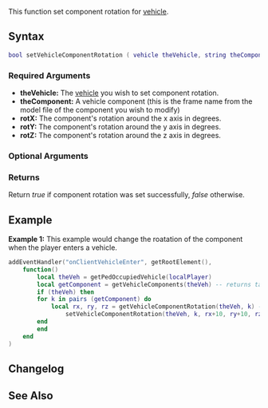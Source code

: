 This function set component rotation for [vehicle](/docs/vehicle.md "wikilink").

Syntax
------

``` lua
bool setVehicleComponentRotation ( vehicle theVehicle, string theComponent, float rotX, float rotY, float rotZ [, string base = "parent"] )
```

### Required Arguments

-   **theVehicle:** The [vehicle](/docs/vehicle.md "wikilink") you wish to set component rotation.
-   **theComponent:** A vehicle component (this is the frame name from the model file of the component you wish to modify)
-   **rotX:** The component's rotation around the x axis in degrees.
-   **rotY:** The component's rotation around the y axis in degrees.
-   **rotZ:** The component's rotation around the z axis in degrees.

### Optional Arguments

### Returns

Return *true* if component rotation was set successfully, *false* otherwise.

Example
-------

**Example 1:** This example would change the roatation of the component when the player enters a vehicle.

``` lua
addEventHandler("onClientVehicleEnter", getRootElement(),
    function()
        local theVeh = getPedOccupiedVehicle(localPlayer)
        local getComponent = getVehicleComponents(theVeh) -- returns table with all the components of the vehicle
        if (theVeh) then
        for k in pairs (getComponent) do
            local rx, ry, rz = getVehicleComponentRotation(theVeh, k) --get the rotation of the component
                setVehicleComponentRotation(theVeh, k, rx+10, ry+10, rz+10) -- increases by 10 unit
        end
        end
    end
)
```

Changelog
---------

See Also
--------
